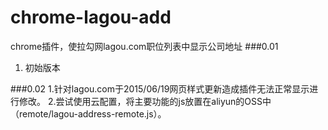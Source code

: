 # chrome-lagou-add
chrome插件，使拉勾网lagou.com职位列表中显示公司地址
###0.01
1. 初始版本

###0.02
1.针对lagou.com于2015/06/19网页样式更新造成插件无法正常显示进行修改。
2.尝试使用云配置，将主要功能的js放置在aliyun的OSS中（remote/lagou-address-remote.js）。

